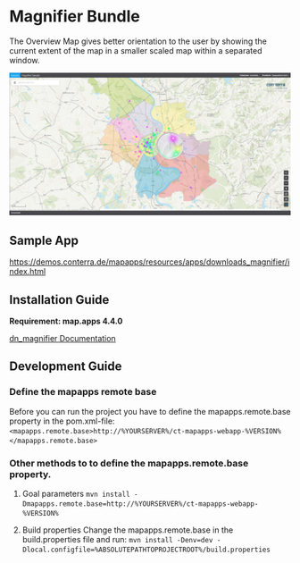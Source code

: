 # Magnifier Bundle
The Overview Map gives better orientation to the user by showing the current extent of the map in a smaller scaled map within a separated window.

![Screenshot App](https://github.com/conterra/mapapps-magnifier/blob/master/Screenshot.jpg)

## Sample App
https://demos.conterra.de/mapapps/resources/apps/downloads_magnifier/index.html

## Installation Guide
**Requirement: map.apps 4.4.0**

[dn_magnifier Documentation](https://github.com/conterra/mapapps-magnifier/tree/master/src/main/js/bundles/dn_magnifier)

## Development Guide
### Define the mapapps remote base
Before you can run the project you have to define the mapapps.remote.base property in the pom.xml-file:
`<mapapps.remote.base>http://%YOURSERVER%/ct-mapapps-webapp-%VERSION%</mapapps.remote.base>`

### Other methods to to define the mapapps.remote.base property.
1. Goal parameters
`mvn install -Dmapapps.remote.base=http://%YOURSERVER%/ct-mapapps-webapp-%VERSION%`

2. Build properties
Change the mapapps.remote.base in the build.properties file and run:
`mvn install -Denv=dev -Dlocal.configfile=%ABSOLUTEPATHTOPROJECTROOT%/build.properties`
